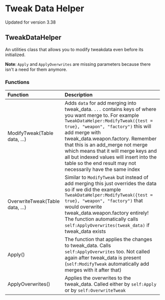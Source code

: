 # Tweak Data Helper

Updated for version 3.38

## TweakDataHelper

An utilities class that allows you to modify tweakdata even before its initialized.

**Note**: `Apply` and `ApplyOverwrites` are missing parameters because there isn't a need for them anymore.

### Functions

| Function | Description |
| :--- | :--- |
| ModifyTweak\(Table data, ...\) | Adds `data` for add merging into tweak\_data. `...` contains keys of where you want merge to. For example `TweakDataHelper:ModifyTweak({test = true}, "weapon", "factory")` this will add merge with tweak\_data.weapon.factory. Remember that this is an add\_merge not merge which means that it will merge keys and all but indexed values will insert into the table so the end result may not necessarily have the same index |
| OverwriteTweak\(Table data, ...\) | Similar to `ModifyTweak` but instead of add merging this just overrides the data so if we did the example `TweakDataHelper:ModifyTweak({test = true}, "weapon", "factory")` that would overwrite tweak\_data.weapon.factory entirely! The function automatically calls `self:ApplyOverwrites(tweak_data)` if tweak\_data exists |
| Apply\(\) | The function that applies the changes to tweak\_data. Calls `self:ApplyOverwrites` too. Not called again after tweak\_data is present \(`self:ModifyTweak` automatically add merges with it after that\) |
| ApplyOverwrites\(\) | Applies the overwrites to the tweak\_data. Called either by `self:Apply` or by `self:OverwriteTweak` |

